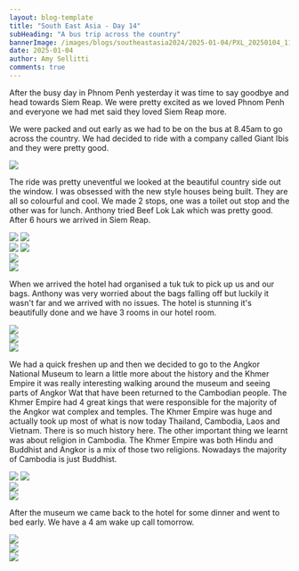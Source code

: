```yaml
---
layout: blog-template
title: "South East Asia - Day 14"
subHeading: "A bus trip across the country"
bannerImage: /images/blogs/southeastasia2024/2025-01-04/PXL_20250104_111425501.jpg_compressed.JPEG
date: 2025-01-04
author: Amy Sellitti
comments: true
---
```


After the busy day in Phnom Penh yesterday it was time to say goodbye and head towards Siem Reap. We were pretty excited as we loved Phnom Penh and everyone we had met said they loved Siem Reap more. 

We were packed and out early as we had to be on the bus at 8.45am to go across the country. We had decided to ride with a company called Giant Ibis and they were pretty good.

<div class="center-image"><img src="http://photos-2.asapadventures.com/blogs/2024southeastasia/2025-01-04/PXL_20250104_012253811.jpg_compressed.JPEG"/></div>

The ride was pretty uneventful we looked at the beautiful country side out the window. I was obsessed with the new style houses being built. They are all so colourful and cool. We made 2 stops, one was a toilet out stop and the other was for lunch. Anthony tried Beef Lok Lak which was pretty good. After 6 hours we arrived in Siem Reap. 

<div class="grid-2c">
  <img src="http://photos-2.asapadventures.com/blogs/2024southeastasia/2025-01-04/PXL_20250104_014454335.jpg_compressed.JPEG"/>
  <img src="http://photos-2.asapadventures.com/blogs/2024southeastasia/2025-01-04/PXL_20250104_030509237.jpg_compressed.JPEG"/>
</div>
<div class="grid-2c">
  <img src="http://photos-2.asapadventures.com/blogs/2024southeastasia/2025-01-04/PXL_20250104_041008160.jpg_compressed.JPEG"/>
  <img src="http://photos-2.asapadventures.com/blogs/2024southeastasia/2025-01-04/PXL_20250104_052330155.jpg_compressed.JPEG"/>
</div>
<div class="center-image"><img src="http://photos-2.asapadventures.com/blogs/2024southeastasia/2025-01-04/PXL_20250104_054408955.jpg_compressed.JPEG"/></div>
<div class="center-image"><img src="http://photos-2.asapadventures.com/blogs/2024southeastasia/2025-01-04/PXL_20250104_075024026.jpg_compressed.JPEG"/></div>

When we arrived the hotel had organised a tuk tuk to pick up us and our bags. Anthony was very worried about the bags falling off but luckily it wasn't far and we arrived with no issues. The hotel is stunning it's beautifully done and we have 3 rooms in our hotel room. 

<div class="center-image"><img src="http://photos-2.asapadventures.com/blogs/2024southeastasia/2025-01-04/PXL_20250104_082356486.jpg_compressed.JPEG"/></div>
<div class="center-image"><img src="http://photos-2.asapadventures.com/blogs/2024southeastasia/2025-01-04/PXL_20250104_091027038.MP.jpg_compressed.JPEG"/></div>
<div class="center-image"><img src="http://photos-2.asapadventures.com/blogs/2024southeastasia/2025-01-04/PXL_20250104_091337404.jpg_compressed.JPEG"/></div>

We had a quick freshen up and then we decided to go to the Angkor National Museum to learn a little more about the history and the Khmer Empire it was really interesting walking around the museum and seeing parts of Angkor Wat that have been returned to the Cambodian people. The Khmer Empire had 4 great kings that were responsible for the majority of the Angkor wat complex and temples. The Khmer Empire was huge and actually took up most of what is now today Thailand, Cambodia, Laos and Vietnam. There is so much history here. The other important thing we learnt was about religion in Cambodia. The Khmer Empire was both Hindu and Buddhist and Angkor is a mix of those two religions. Nowadays the majority of Cambodia is just Buddhist. 

<div class="grid-2c">
  <img src="http://photos-2.asapadventures.com/blogs/2024southeastasia/2025-01-04/PXL_20250104_102338751.jpg_compressed.JPEG"/>
  <img src="http://photos-2.asapadventures.com/blogs/2024southeastasia/2025-01-04/PXL_20250104_104544511.jpg_compressed.JPEG"/>
</div>
<div class="center-image"><img src="http://photos-2.asapadventures.com/blogs/2024southeastasia/2025-01-04/PXL_20250104_105834988.jpg_compressed.JPEG"/></div>
<div class="center-image"><img src="http://photos-2.asapadventures.com/blogs/2024southeastasia/2025-01-04/PXL_20250104_111425501.jpg_compressed.JPEG"/></div>

After the museum we came back to the hotel for some dinner and went to bed early. We have a 4 am wake up call tomorrow.

<div class="center-image"><img src="http://photos-2.asapadventures.com/blogs/2024southeastasia/2025-01-04/PXL_20250104_120854586.jpg_compressed.JPEG"/></div>
<div class="center-image"><img src="http://photos-2.asapadventures.com/blogs/2024southeastasia/2025-01-04/PXL_20250104_121034500.jpg_compressed.JPEG"/></div>
<div class="center-image"><img src="http://photos-2.asapadventures.com/blogs/2024southeastasia/2025-01-04/PXL_20250104_123153317.jpg_compressed.JPEG"/></div>
